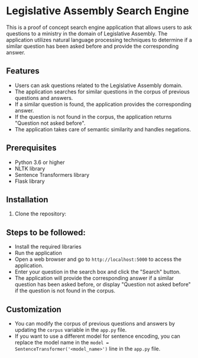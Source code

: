 # Legislative Assembly Search Engine

This is a proof of concept search engine application that allows users to ask questions to a ministry in the domain of Legislative Assembly. The application utilizes natural language processing techniques to determine if a similar question has been asked before and provide the corresponding answer.

## Features

- Users can ask questions related to the Legislative Assembly domain.
- The application searches for similar questions in the corpus of previous questions and answers.
- If a similar question is found, the application provides the corresponding answer.
- If the question is not found in the corpus, the application returns "Question not asked before".
- The application takes care of semantic similarity and handles negations.

## Prerequisites

- Python 3.6 or higher
- NLTK library
- Sentence Transformers library
- Flask library

## Installation

1. Clone the repository:

## Steps to be followed:

- Install the required libraries
- Run the application
- Open a web browser and go to `http://localhost:5000` to access the application.
- Enter your question in the search box and click the "Search" button.
- The application will provide the corresponding answer if a similar question has been asked before, or display "Question not asked before" if the question is not found in the corpus.

## Customization

- You can modify the corpus of previous questions and answers by updating the `corpus` variable in the `app.py` file.
- If you want to use a different model for sentence encoding, you can replace the model name in the `model = SentenceTransformer('<model_name>')` line in the `app.py` file.
